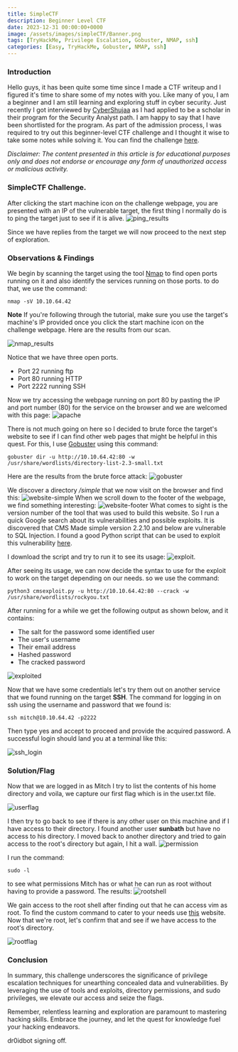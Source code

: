 ```yaml
---
title: SimpleCTF
description: Beginner Level CTF
date: 2023-12-31 00:00:00+0000
image: /assets/images/simpleCTF/Banner.png
tags: [TryHackMe, Privilege Escalation, Gobuster, NMAP, ssh]
categories: [Easy, TryHackMe, Gobuster, NMAP, ssh]
---
```

### Introduction
Hello guys, it has been quite some time since I made a CTF writeup and I figured it's time to share some of my notes with you. Like many of you, I am a beginner and I am still learning and exploring stuff in cyber security. Just recently I got interviewed by [CyberShujaa](https://cybershujaa.co.ke/) as I had applied to be a scholar in their program for the Security Analyst path. I am happy to say that I have been shortlisted for the program. As part of the admission process, I was required to try out this beginner-level CTF challenge and I thought it wise to take some notes while solving it. You can find the challenge [here](https://tryhackme.com/room/easyctf#).

_Disclaimer: The content presented in this article is for educational purposes only and does not endorse or encourage any form of unauthorized access or malicious activity._

### SimpleCTF Challenge.
After clicking the start machine icon on the challenge webpage, you are presented with an IP of the vulnerable target, the first thing I normally do is to ping the target just to see if it is alive. 
![ping_results](/assets/images/simpleCTF/Ping.png)

Since we have replies from the target we will now proceed to the next step of exploration.

### Observations & Findings
We begin by scanning the target using the tool [Nmap](https://en.wikipedia.org/wiki/Nmap)  to find open ports running on it and also identify the services running on those ports. to do that, we use the command: 

```
nmap -sV 10.10.64.42

```
**Note** If you're following through the tutorial, make sure you use the target's machine's IP provided once you click the start machine icon on the challenge webpage. Here are the results from our scan.

![nmap_results](/assets/images/simpleCTF/nmap.png) 

Notice that we have three open ports.

* Port 22 running ftp
* Port 80 running HTTP
* Port 2222 running SSH

Now we try accessing the webpage running on port 80 by pasting the IP and port number (80) for the service on the browser and we are welcomed with this page:
![apache](/assets/images/simpleCTF/website.png)

There is not much going on here so I decided to brute force the target's website to see if I can find other web pages that might be helpful in this quest. For this, I use [Gobuster](https://en.wikipedia.org/wiki/Gobuster) using this command:

```
gobuster dir -u http://10.10.64.42:80 -w /usr/share/wordlists/directory-list-2.3-small.txt

```
Here are the results from the brute force attack:
![gobuster](/assets/images/simpleCTF/gobuster.png)

We discover a directory _/simple_ that we now visit on the browser and find this:
![website-simple](/assets/images/simpleCTF/website-simple.png) 
When we scroll down to the footer of the webpage, we find something interesting:
![website-footer](/assets/images/simpleCTF/website-footer.png)
What comes to sight is the version number of the tool that was used to build this website. So I run a quick Google search about its vulnerabilities and possible exploits. It is discovered that CMS Made simple version 2.2.10 and below are vulnerable to SQL Injection. I found a good Python script that can be used to exploit this vulnerability [here](https://gist.github.com/kriss-u/321f0418778697e2ec919f04664ceb4b).

I download the script and try to run it to see its usage:
![exploit](/assets/images/simpleCTF/exploit.png). 

After seeing its usage, we can now decide the syntax to use for the exploit to work on the target depending on our needs. so we use the command: 

```
python3 cmsexploit.py -u http://10.10.64.42:80 --crack -w /usr/share/wordlists/rockyou.txt

```

After running for a while we get the following output as shown below, and it contains:

* The salt for the password some identified user
* The user's username
* Their email address
* Hashed password
* The cracked password

![exploited](/assets/images/simpleCTF/cracked-password.png)

Now that we have some credentials let's try them out on another service that we found running on the target **SSH**. The command for logging in on ssh using the username and password that we found is: 

```
ssh mitch@10.10.64.42 -p2222

```
Then type yes and accept to proceed and provide the acquired password. A successful login should land you at a terminal like this:

![ssh_login](/assets/images/simpleCTF/ssh_login.png)


### Solution/Flag
Now that we are logged in as Mitch I try to list the contents of his home directory and voila, we capture our first flag which is in the user.txt file.

![userflag](/assets/images/simpleCTF/userflag.png)

I then try to go back to see if there is any other user on this machine and if I have access to their directory. I found another user **sunbath** but have no access to his directory. I moved back to another directory and tried to gain access to the root's directory but again, I hit a wall. 
![permission](/assets/images/simpleCTF/permission.png)

I run the command: 

```
sudo -l 

```
to see what permissions Mitch has or what he can run as root without having to provide a password. The results: 
![rootshell](/assets/images/simpleCTF/rootshell.png) 

We gain access to the root shell after  finding out that he can access vim as root. To find the custom command to cater to your needs use [this](https://gtfobins.github.io/) website. Now that we're root, let's confirm that and see if we have access to the root's directory. 

![rootflag](/assets/images/simpleCTF/rootflag.png)

### Conclusion
In summary, this challenge underscores the significance of privilege escalation techniques for unearthing concealed data and vulnerabilities. By leveraging the use of tools and exploits, directory permissions, and sudo privileges, we elevate our access and seize the flags.

Remember, relentless learning and exploration are paramount to mastering hacking skills. Embrace the journey, and let the quest for knowledge fuel your hacking endeavors.

dr0idbot signing off.
